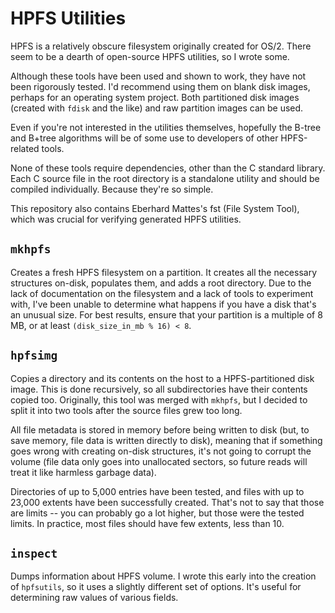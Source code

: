 # HPFS Utilities

HPFS is a relatively obscure filesystem originally created for OS/2. There seem to be a dearth of open-source HPFS utilities, so I wrote some. 

Although these tools have been used and shown to work, they have not been rigorously tested. I'd recommend using them on blank disk images, perhaps for an operating system project. Both partitioned disk images (created with `fdisk` and the like) and raw partition images can be used. 

Even if you're not interested in the utilities themselves, hopefully the B-tree and B+tree algorithms will be of some use to developers of other HPFS-related tools. 

None of these tools require dependencies, other than the C standard library. Each C source file in the root directory is a standalone utility and should be compiled individually. Because they're so simple. 

This repository also contains Eberhard Mattes's fst (File System Tool), which was crucial for verifying generated HPFS utilities. 

## `mkhpfs`

Creates a fresh HPFS filesystem on a partition. It creates all the necessary structures on-disk, populates them, and adds a root directory. Due to the lack of documentation on the filesystem and a lack of tools to experiment with, I've been unable to determine what happens if you have a disk that's an unusual size. For best results, ensure that your partition is a multiple of 8 MB, or at least `(disk_size_in_mb % 16) < 8`. 

## `hpfsimg`

Copies a directory and its contents on the host to a HPFS-partitioned disk image. This is done recursively, so all subdirectories have their contents copied too. Originally, this tool was merged with `mkhpfs`, but I decided to split it into two tools after the source files grew too long. 

All file metadata is stored in memory before being written to disk (but, to save memory, file data is written directly to disk), meaning that if something goes wrong with creating on-disk structures, it's not going to corrupt the volume (file data only goes into unallocated sectors, so future reads will treat it like harmless garbage data). 

Directories of up to 5,000 entries have been tested, and files with up to 23,000 extents have been successfully created. That's not to say that those are limits -- you can probably go a lot higher, but those were the tested limits. In practice, most files should have few extents, less than 10. 

## `inspect`

Dumps information about HPFS volume. I wrote this early into the creation of `hpfsutils`, so it uses a slightly different set of options. It's useful for determining raw values of various fields. 